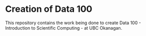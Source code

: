 # Creation of Data 100 

This repository contains the work being done to create Data 100 - Introduction to Scientific Computing - at UBC Okanagan.
